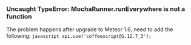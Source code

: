 ### Uncaught TypeError: MochaRunner.runEverywhere is not a function
The problem happens after upgrade to Meteor 1.6, need to add the following:
`javascript
api.use('coffeescript@1.12.7_3');
`

